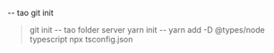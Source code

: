 -- tao git init
> git init
-- tao folder server
> yarn init
-- 
> yarn add -D @types/node typescript
> npx tsconfig.json